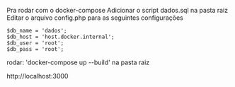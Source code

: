 Pra rodar com o docker-compose
Adicionar o script dados.sql na pasta raiz
Editar o arquivo config.php para as seguintes configurações
```
$db_name = 'dados';
$db_host = 'host.docker.internal';
$db_user = 'root';
$db_pass = 'root';
```

rodar: 'docker-compose up --build' na pasta raiz

http://localhost:3000